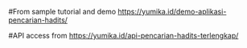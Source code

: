 #From sample tutorial and demo https://yumika.id/demo-aplikasi-pencarian-hadits/

#API access from https://yumika.id/api-pencarian-hadits-terlengkap/
